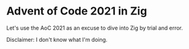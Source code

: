 # Advent of Code 2021 in Zig

Let's use the AoC 2021 as an excuse to dive into Zig by trial and error.

Disclaimer: I don't know what I'm doing.
